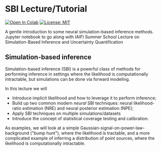 # SBI Lecture/Tutorial

[![Open In Colab](https://colab.research.google.com/assets/colab-badge.svg)](https://colab.research.google.com/github/jessimic/sbi-tutorial-iaifi/blob/main/Tutorial1_Basic_NRE_NPE.ipynb)
[![License: MIT](https://img.shields.io/badge/License-MIT-red.svg)](https://opensource.org/licenses/MIT)

A gentle introduction to some neural simulation-based inference methods. Jupyter notebook to go along with IAIFI Summer School Lecture on Simulation-Based Inference and Uncertainty Quantification

## Simulation-based inference

Simulation-based inference (SBI) is a powerful class of methods for performing inference in settings where the likelihood is computationally intractable, but simulations can be done via forward modeling. 

In this lecture we will
- Introduce implicit likelihood and how to leverage it to perform inference;
- Build up two common modern _neural_ SBI techniques: neural likelihood-ratio estimation (NRE) and neural posterior estimation (NPE);
- Apply SBI techniques on multiple simulations/datasets
- Introduce the concept of statistical coverage testing and calibration.

As examples, we will look at a simple Gaussian-signal-on-power-law-background ("bump hunt"), where the likelihood is tractable, and a more complicated example of inferring a distribution of point sources, where the likelihood is computationally intractable.
